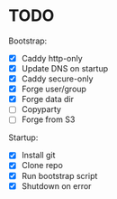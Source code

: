 # TODO

Bootstrap:

- [x] Caddy http-only
- [x] Update DNS on startup
- [x] Caddy secure-only
- [x] Forge user/group
- [x] Forge data dir
- [ ] Copyparty
- [ ] Forge from S3

Startup:
- [x] Install git
- [x] Clone repo
- [x] Run bootstrap script
- [x] Shutdown on error
